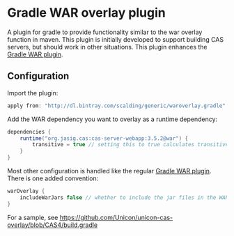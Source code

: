 # Gradle WAR overlay plugin

A plugin for gradle to provide functionality similar to the war overlay function in maven. This plugin is initially
developed to support building CAS servers, but should work in other situations. This plugin enhances the [Gradle WAR plugin](http://www.gradle.org/docs/current/userguide/war_plugin.html).

## Configuration

Import the plugin:

```groovy
apply from: "http://dl.bintray.com/scalding/generic/waroverlay.gradle"
```

Add the WAR dependency you want to overlay as a runtime dependency:

```groovy
dependencies {
    runtime("org.jasig.cas:cas-server-webapp:3.5.2@war") {
        transitive = true // setting this to true calculates transitive dependencies for addition to the target WAR
    }
}
```

Most other configuration is handled like the regular [Gradle WAR plugin](http://www.gradle.org/docs/current/userguide/war_plugin.html). There is one added convention:

```groovy
warOverlay {
    includeWarJars false // whether to include the jar files in the WAR. Default is false. If false, it might be useful to set transitive to `true` for the WAR dependency so its dependencies will be calculated and added
}
```

For a sample, see https://github.com/Unicon/unicon-cas-overlay/blob/CAS4/build.gradle
